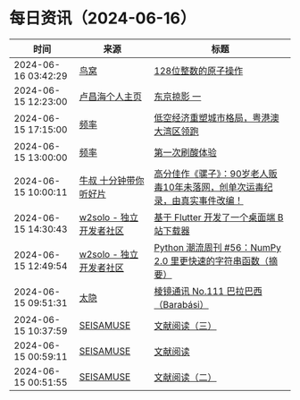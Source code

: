 ﻿# 每日资讯（2024-06-16）

|时间|来源|标题|
|---|---|---|
|2024-06-16 03:42:29|[鸟窝](https://colobu.com/atom.xml)|[128位整数的原子操作](https://colobu.com/2024/06/16/atomic128/)|
|2024-06-15 12:23:00|[卢昌海个人主页](https://www.changhai.org//feed.xml)|[东京掠影 一 ](https://www.changhai.org/articles/tours/2024_Tokyo/index1.php)|
|2024-06-15 17:15:00|[频率](https://pinlyu.com/atom.xml)|[低空经济重塑城市格局，粤港澳大湾区领跑](https://pinlyu.com/posts/88/)|
|2024-06-15 13:00:00|[频率](https://pinlyu.com/atom.xml)|[第一次刷酸体验](https://pinlyu.com/posts/87/)|
|2024-06-15 10:00:11|[牛叔 十分钟带你听好片](https://getpodcast.xyz/data/ximalaya/11534451.xml)|[高分佳作《骡子》：90岁老人贩毒10年未落网，创单次运毒纪录，由真实事件改编！](https://www.ximalaya.com/sound/735077067)|
|2024-06-15 14:30:43|[w2solo - 独立开发者社区](https://w2solo.com/topics/feed)|[基于 Flutter 开发了一个桌面端 B 站下载器](https://w2solo.com/topics/4694)|
|2024-06-15 12:49:54|[w2solo - 独立开发者社区](https://w2solo.com/topics/feed)|[Python 潮流周刊 #56：NumPy 2.0 里更快速的字符串函数（摘要）](https://w2solo.com/topics/4693)|
|2024-06-15 09:51:31|[太隐](https://wangyurui.com/feed.xml)|[棱镜通讯 No.111 巴拉巴西 （Barabási）](https://wangyurui.com/posts/leng-jing-tong-xun-no-111-ba-la-ba-xi-barabasi-a996bcab)|
|2024-06-15 10:37:59|[SEISAMUSE](https://www.seis-jun.xyz/atom.xml)|[文献阅读（三）](http://www.seis-jun.xyz/paper-reading-3)|
|2024-06-15 00:59:11|[SEISAMUSE](https://www.seis-jun.xyz/atom.xml)|[文献阅读](http://www.seis-jun.xyz/paper-reading)|
|2024-06-15 00:51:55|[SEISAMUSE](https://www.seis-jun.xyz/atom.xml)|[文献阅读（二）](http://www.seis-jun.xyz/paper-reading-2)|
